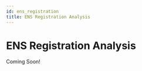 ```yaml
---
id: ens_registration
title: ENS Registration Analysis
---
```


# ENS Registration Analysis

Coming Soon!